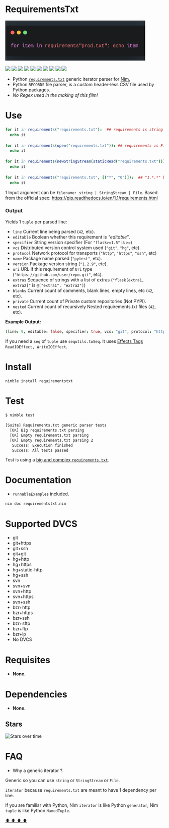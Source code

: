 # RequirementsTxt

![](https://raw.githubusercontent.com/juancarlospaco/nim-requirementstxt/master/temp.png)

![](https://img.shields.io/github/languages/count/juancarlospaco/nim-requirementstxt?logoColor=green&style=for-the-badge)
![](https://img.shields.io/github/languages/top/juancarlospaco/nim-requirementstxt?style=for-the-badge)
![](https://img.shields.io/github/stars/juancarlospaco/nim-requirementstxt?style=for-the-badge)
![](https://img.shields.io/github/languages/code-size/juancarlospaco/nim-requirementstxt?style=for-the-badge)
![](https://img.shields.io/github/issues-raw/juancarlospaco/nim-requirementstxt?style=for-the-badge)
![](https://img.shields.io/github/issues-pr-raw/juancarlospaco/nim-requirementstxt?style=for-the-badge)
![](https://img.shields.io/github/commit-activity/y/juancarlospaco/nim-requirementstxt?style=for-the-badge)
![](https://img.shields.io/github/last-commit/juancarlospaco/nim-requirementstxt?style=for-the-badge)
![](https://img.shields.io/liberapay/patrons/juancarlospaco?style=for-the-badge)
![](https://sloc.xyz/github/juancarlospaco/nim-requirementstxt?category=code)


- Python [`requirements.txt`](https://pip.readthedocs.io/en/1.1/requirements.html#requirements-file-format) generic iterator parser for [Nim.](https://nim-lang.org)
- Python `RECORDS` file parser, is a custom header-less CSV file used by Python packages.
- *No Regex used in the making of this film!*


# Use

```nim
for it in requirements("requirements.txt"):  ## requirements is string
  echo it

for it in requirements(open("requirements.txt")): ## requirements is File
  echo it

for it in requirements(newStringStream(staticRead("requirements.txt"))): ## requirements is StringStream
  echo it

for it in requirements("requirements.txt", [("*", "0")]):  ## "1.*.*" becomes "1.0.0", uses multiReplace
  echo it
```

1 Input argument can be `filename: string | StringStream | File`. Based from the official spec: https://pip.readthedocs.io/en/1.1/requirements.html


### Output

Yields 1 `tuple` per parsed line:

* `line` Current line being parsed (`42`, etc).
* `editable` Boolean whether this requirement is *"editable"*.
* `specifier` String version specifier (For `"flask>=1.5"` is `>=`)
* `vcs` Distributed version control system used (`"git"`, `"hg"`, etc).
* `protocol` Network protocol for transports (`"http"`, `"https"`, `"ssh"`, etc)
* `name` Package name parsed (`"pytest"`, etc).
* `version` Package version string (`"1.2.9"`, etc).
* `uri` URL if this requirement of `Uri` type (`"https://github.com/user/repo.git"`, etc).
* `extras` Sequence of strings with a list of extras (`"flask[extra1, extra2]"` is `@["extra1", "extra2"]`)
* `blanks` Current count of comments, blank lines, empty lines, etc (`42`, etc).
* `private` Current count of Private custom repositories (Not PYPI).
* `nested` Current count of recursively Nested requirements.txt files (`42`, etc).

**Example Output:**

```nim
(line: 9, editable: false, specifier: true, vcs: "git", protocol: "https", version: "1.6.0", name: "numpy", url: "https://github.com/user/repo.git", blanks: 1, nested: 0, private: 0, extras: @["full", "pdf"])
```

If you need a `seq` of `tuple` use `sequtils.toSeq`. It uses [Effects Tags](https://nim-lang.org/docs/manual.html#effect-system) `ReadIOEffect, WriteIOEffect`.


# Install

```
nimble install requirementstxt
```


# Test

```console
$ nimble test

[Suite] Requirements.txt generic parser tests
  [OK] Big requirements.txt parsing
  [OK] Empty requirements.txt parsing
  [OK] Empty requirements.txt parsing 2
   Success: Execution finished
   Success: All tests passed

```

Test is using a [big and complex `requirements.txt`](https://github.com/juancarlospaco/nim-requirementstxt/blob/master/tests/requirements.txt).


# Documentation

- `runnableExamples` included.

```
nim doc requirementstxt.nim
```


# Supported DVCS

- git
- git+https
- git+ssh
- git+git
- hg+http
- hg+https
- hg+static-http
- hg+ssh
- svn
- svn+svn
- svn+http
- svn+https
- svn+ssh
- bzr+http
- bzr+https
- bzr+ssh
- bzr+sftp
- bzr+ftp
- bzr+lp
- No DVCS


# Requisites

- **None.**


# Dependencies

- **None.**


## Stars

![Stars over time](https://starchart.cc/juancarlospaco/nim-requirementstxt.svg)


# FAQ

- Why a generic iterator ?.

Generic so you can use `string` or `StringStream` or `File`.

`iterator` because `requirements.txt` are meant to have 1 dependency per line.

If you are familiar with Python, Nim `iterator` is like Python `generator`, Nim `tuple` is like Python `NamedTuple`.


[  ⬆️  ⬆️  ⬆️  ⬆️  ](#RequirementsTxt "Go to top")
